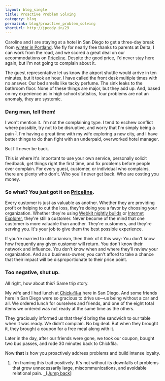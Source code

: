 ```yaml
---
layout: blog_single
title: Proactive Problem Solving
category: blog
permalink: blog/proactive_problem_solving
shortUrl: http://jpcody.in/29
---
```

<p>Caroline and I are staying at a hotel in San Diego to get a three-day break from <a href="http://en.wikipedia.org/wiki/Portland,_Oregon#Climate">winter in Portland</a>. We fly for nearly free thanks to parents at Delta, I can work from the road, and we scored a great deal on our accommodations on <a href="http://priceline.com">Priceline</a>. Despite the good price, I'd never stay here again, but I'm not going to complain about it.</p>
<p>The guest representative let us know the airport shuttle would arrive in ten minutes, but it took an hour. I have called the front desk multiple times with no answer. Our bed smells like tacky perfume. The sink leaks to the bathroom floor. None of these things are major, but they add up. And, based on my experience as in high school statistics, four problems are not an anomaly, they are systemic.</p>
<h3>Dang man, tell them!</h3>
<p>I won't mention it. I'm not the complaining type. I tend to eschew conflict where possible, try not to be disruptive, and worry that I'm simply being a pain <sup id="2010_02_15_fnlink1"><a href="#2010_02_15_fn1">1</a></sup>. I'm having a great time with my wife exploring a new city, and I have better things to do than fight with an underpaid, overworked hotel manager.</p>
<p>But I'll never be back.</p>
<p>This is where it's important to use your own service, personally solicit feedback, get things right the first time, and fix problems before people ever complain. For every guest, customer, or individual who complains, there are plenty who don't. Who you'll never get back. Who are costing you money.</p>
<h3>So what? You just got it on <a href="http://priceline.com">Priceline</a>.</h3>
<p>Every customer is just as valuable as another. Whether they are providing profit or helping to cut the loss, they're doing you a favor by choosing your organization. Whether they're using <a href="http://nightly.webkit.org/">Webkit nightly builds</a> or <a href="http://en.wikipedia.org/wiki/Internet_Explorer_7">Internet Explorer</a>, they're still a customer. Never become of the mind that one customer is more valuable than another. They're customers, and they're serving you. It's your job to give them the best possible experience.</p>
<p>If you're married to utilitarianism, then think of it this way: You don't know how frequently any given customer will return. You don't know their network and influence. You don't know when and where they'll review your organization. And as a business-owner, you can't afford to take a chance that their impact will be disproportionate to their price point.</p>
<h3>Too negative, shut up.</h3>
<p>All right, how about this? Same trip story.</p>
<p>My wife and I had lunch at <a href="http://chickfila.com/">Chick-fil-a</a> here in San Diego. And some friends here in San Diego were so gracious to drive us&mdash;us being without a car and all. We ordered lunch for ourselves and friends, and one of the eight total items we ordered was not ready at the same time as the others.</p>
<p>They graciously informed us that they'd bring the sandwich to our table when it was ready. We didn't complain. No big deal. But when they brought it, they brought a coupon for a free meal along with it.</p>
<p>Later in the day, after our friends were gone, we took our coupon, bought two bus passes, and rode 30 minutes back to Chickfila.</p>
<p>Now <strong>that</strong> is how you proactively address problems and build intense loyalty.</p>
<ol>
    <li id="2010_02_15_fn1">I'm framing this trait positively. It's not without its downfalls of problems that grow unnecessarily large, miscommunications, and avoidable relational pain. <a href="#2010_02_15_fnlink1" class="small_caps">&nbsp;&nbsp;[Jump back]</a></li>
</ol>